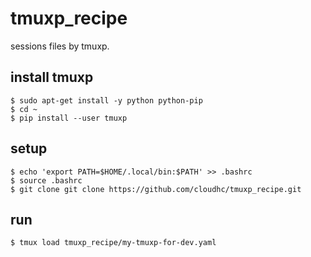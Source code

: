 # tmuxp_recipe
sessions files by tmuxp.

## install tmuxp
```{r, engine='bash', count_lines}
$ sudo apt-get install -y python python-pip
$ cd ~
$ pip install --user tmuxp
```

## setup 
```{r, engine='bash', count_lines}
$ echo 'export PATH=$HOME/.local/bin:$PATH' >> .bashrc
$ source .bashrc
$ git clone git clone https://github.com/cloudhc/tmuxp_recipe.git
```

## run
```{r, engine='bash', count_lines}
$ tmux load tmuxp_recipe/my-tmuxp-for-dev.yaml
```
